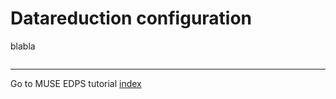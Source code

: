 # Datareduction configuration  <a name="configuration"></a>


blabla
```{include} ../common/common_example.md
```
 ---
Go to MUSE EDPS tutorial [index](../muse/index)